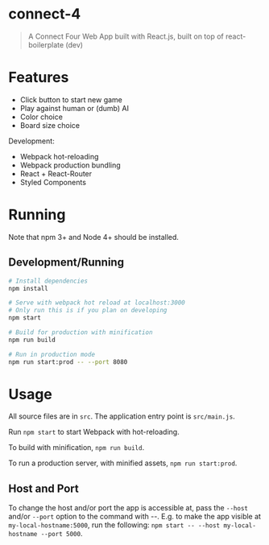 # connect-4

> A Connect Four Web App built with React.js, built on top of react-boilerplate (dev)

# Features

- Click button to start new game
- Play against human or (dumb) AI
- Color choice
- Board size choice

Development: 
 - Webpack hot-reloading
 - Webpack production bundling
 - React + React-Router
 - Styled Components

# Running

Note that npm 3+ and Node 4+ should be installed.

## Development/Running
``` bash
# Install dependencies
npm install

# Serve with webpack hot reload at localhost:3000
# Only run this is if you plan on developing
npm start

# Build for production with minification
npm run build

# Run in production mode
npm run start:prod -- --port 8080

```

# Usage

All source files are in `src`. The application entry point is `src/main.js`.

Run `npm start` to start Webpack with hot-reloading. 

To build with minification, `npm run build`.

To run a production server, with minified assets, `npm run start:prod`.

## Host and Port

To change the host and/or port the app is accessible at, pass the `--host` and/or `--port` option to the command with --. E.g. to make the app visible at `my-local-hostname:5000`, run the following: `npm start -- --host my-local-hostname --port 5000`.